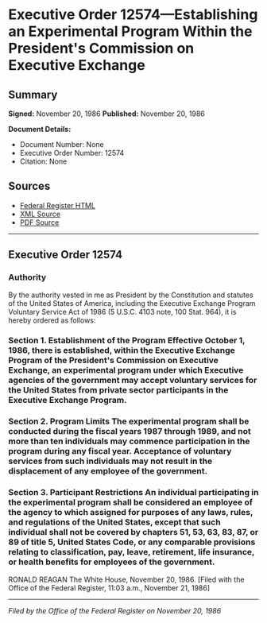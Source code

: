 # Executive Order 12574—Establishing an Experimental Program Within the President's Commission on Executive Exchange

## Summary

**Signed:** November 20, 1986
**Published:** November 20, 1986

**Document Details:**
- Document Number: None
- Executive Order Number: 12574
- Citation: None

## Sources
- [Federal Register HTML](https://www.presidency.ucsb.edu/documents/executive-order-12574-establishing-experimental-program-within-the-presidents-commission)
- [XML Source](None)
- [PDF Source](None)

---

## Executive Order 12574

### Authority

By the authority vested in me as President by the Constitution and statutes of the United States of America, including the Executive Exchange Program Voluntary Service Act of 1986 (5 U.S.C. 4103 note, 100 Stat. 964), it is hereby ordered as follows:
### Section 1. Establishment of the Program Effective October 1, 1986, there is established, within the Executive Exchange Program of the President's Commission on Executive Exchange, an experimental program under which Executive agencies of the government may accept voluntary services for the United States from private sector participants in the Executive Exchange Program.

### Section 2. Program Limits The experimental program shall be conducted during the fiscal years 1987 through 1989, and not more than ten individuals may commence participation in the program during any fiscal year. Acceptance of voluntary services from such individuals may not result in the displacement of any employee of the government.

### Section 3. Participant Restrictions An individual participating in the experimental program shall be considered an employee of the agency to which assigned for purposes of any laws, rules, and regulations of the United States, except that such individual shall not be covered by chapters 51, 53, 63, 83, 87, or 89 of title 5, United States Code, or any comparable provisions relating to classification, pay, leave, retirement, life insurance, or health benefits for employees of the government.

RONALD REAGAN
The White House,
November 20, 1986.
[Filed with the Office of the Federal Register, 11:03 a.m., November 21, 1986]

---

*Filed by the Office of the Federal Register on November 20, 1986*
